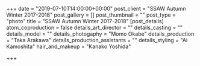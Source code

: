 +++
date = "2019-07-10T14:00:00+00:00"
post_client = "SSAW Autumn Winter 2017-2018"
post_gallery = []
post_thumbnail = ""
post_type = "photo"
title = "SSAW Autumn Winter 2017-2018"
[post_details]
atom_coproduction = false
details_art_director = ""
details_casting = ""
details_model = ""
details_photogaphy = "Momo Okabe"
details_production = "Taka Arakawa"
details_production_assistants = ""
details_styling = "Ai Kamoshita"
hair_and_makeup = "Kanako Yoshida"

+++
